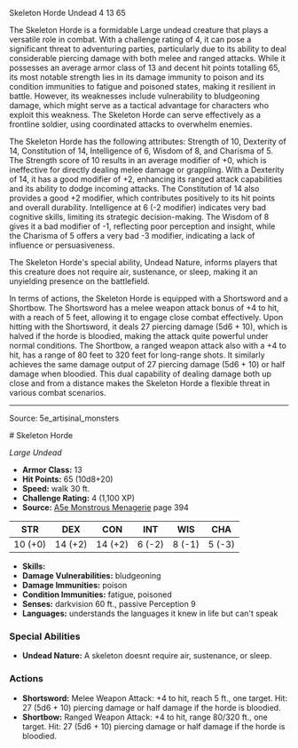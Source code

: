 <MonsterName/>Skeleton Horde</MonsterName>
<CreatureType/>Undead</CreatureType>
<CR/>4</CR>
<AC/>13</AC>
<HP/>65</HP>
<summary>The Skeleton Horde is a formidable Large undead creature that plays a versatile role in combat. With a challenge rating of 4, it can pose a significant threat to adventuring parties, particularly due to its ability to deal considerable piercing damage with both melee and ranged attacks. While it possesses an average armor class of 13 and decent hit points totalling 65, its most notable strength lies in its damage immunity to poison and its condition immunities to fatigue and poisoned states, making it resilient in battle. However, its weaknesses include vulnerability to bludgeoning damage, which might serve as a tactical advantage for characters who exploit this weakness. The Skeleton Horde can serve effectively as a frontline soldier, using coordinated attacks to overwhelm enemies.</summary>

<detail>

The Skeleton Horde has the following attributes: Strength of 10, Dexterity of 14, Constitution of 14, Intelligence of 6, Wisdom of 8, and Charisma of 5. The Strength score of 10 results in an average modifier of +0, which is ineffective for directly dealing melee damage or grappling. With a Dexterity of 14, it has a good modifier of +2, enhancing its ranged attack capabilities and its ability to dodge incoming attacks. The Constitution of 14 also provides a good +2 modifier, which contributes positively to its hit points and overall durability. Intelligence at 6 (-2 modifier) indicates very bad cognitive skills, limiting its strategic decision-making. The Wisdom of 8 gives it a bad modifier of -1, reflecting poor perception and insight, while the Charisma of 5 offers a very bad -3 modifier, indicating a lack of influence or persuasiveness.

The Skeleton Horde's special ability, Undead Nature, informs players that this creature does not require air, sustenance, or sleep, making it an unyielding presence on the battlefield.

In terms of actions, the Skeleton Horde is equipped with a Shortsword and a Shortbow. The Shortsword has a melee weapon attack bonus of +4 to hit, with a reach of 5 feet, allowing it to engage close combat effectively. Upon hitting with the Shortsword, it deals 27 piercing damage (5d6 + 10), which is halved if the horde is bloodied, making the attack quite powerful under normal conditions. The Shortbow, a ranged weapon attack also with a +4 to hit, has a range of 80 feet to 320 feet for long-range shots. It similarly achieves the same damage output of 27 piercing damage (5d6 + 10) or half damage when bloodied. This dual capability of dealing damage both up close and from a distance makes the Skeleton Horde a flexible threat in various combat scenarios.</detail>



---

Source: 5e_artisinal_monsters

<statblock>
# Skeleton Horde

*Large* *Undead*

- **Armor Class:** 13
- **Hit Points:** 65 (10d8+20)
- **Speed:** walk 30 ft.
- **Challenge Rating:** 4 (1,100 XP)
- **Source:** [A5e Monstrous Menagerie](https://enpublishingrpg.com/products/level-up-monstrous-menagerie-a5e) page 394

| STR | DEX | CON | INT | WIS | CHA |
| --- | --- | --- | --- | --- | --- |
| 10 (+0) | 14 (+2) | 14 (+2) | 6 (-2) | 8 (-1) | 5 (-3) |

- **Skills:** 
- **Damage Vulnerabilities:** bludgeoning
- **Damage Immunities:** poison
- **Condition Immunities:** fatigue, poisoned
- **Senses:** darkvision 60 ft., passive Perception 9
- **Languages:** understands the languages it knew in life but can't speak

### Special Abilities

- **Undead Nature:** A skeleton doesnt require air, sustenance, or sleep.

### Actions

- **Shortsword:** Melee Weapon Attack: +4 to hit, reach 5 ft., one target. Hit: 27 (5d6 + 10) piercing damage  or half damage if the horde is bloodied.
- **Shortbow:** Ranged Weapon Attack: +4 to hit, range 80/320 ft., one target. Hit: 27 (5d6 + 10) piercing damage  or half damage if the horde is bloodied.


</statblock>


